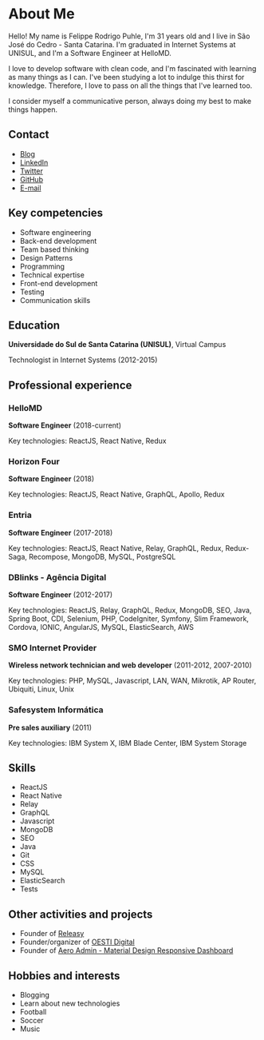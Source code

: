 # About Me

Hello! My name is Felippe Rodrigo Puhle, I'm 31 years old and I live in São José do Cedro - Santa Catarina. I'm graduated in Internet Systems at UNISUL, and I'm a Software Engineer at HelloMD.

I love to develop software with clean code, and I'm fascinated with learning as many things as I can. I've been studying a lot to indulge this thirst for knowledge. Therefore, I love to pass on all the things that I've learned too.

I consider myself a communicative person, always doing my best to make things happen. 


## Contact

- [Blog](https://medium.com/@felippepuhle)
- [LinkedIn](https://www.linkedin.com/in/felippepuhle)
- [Twitter](https://www.twitter.com/felippepuhle)
- [GitHub](https://github.com/felippepuhle)
- [E-mail](mailto:felippe.puhle@gmail.com)


## Key competencies

- Software engineering
- Back-end development
- Team based thinking
- Design Patterns
- Programming
- Technical expertise
- Front-end development
- Testing
- Communication skills


## Education

**Universidade do Sul de Santa Catarina (UNISUL)**, Virtual Campus

Technologist in Internet Systems (2012-2015)


## Professional experience

### HelloMD

**Software Engineer** (2018-current)

Key technologies: ReactJS, React Native, Redux

### Horizon Four

**Software Engineer** (2018)

Key technologies: ReactJS, React Native, GraphQL, Apollo, Redux

### Entria

**Software Engineer** (2017-2018)

Key technologies: ReactJS, React Native, Relay, GraphQL, Redux, Redux-Saga, Recompose, MongoDB, MySQL, PostgreSQL

### DBlinks - Agência Digital

**Software Engineer** (2012-2017)

Key technologies: ReactJS, Relay, GraphQL, Redux, MongoDB, SEO, Java, Spring Boot, CDI, Selenium, PHP, CodeIgniter, Symfony, Slim Framework, Cordova, IONIC, AngularJS, MySQL, ElasticSearch, AWS

### SMO Internet Provider

**Wireless network technician and web developer** (2011-2012, 2007-2010)

Key technologies: PHP, MySQL, Javascript, LAN, WAN, Mikrotik, AP Router, Ubiquiti, Linux, Unix

### Safesystem Informática

**Pre sales auxiliary** (2011)

Key technologies: IBM System X, IBM Blade Center, IBM System Storage


## Skills

- ReactJS
- React Native
- Relay
- GraphQL
- Javascript
- MongoDB
- SEO
- Java
- Git
- CSS
- MySQL
- ElasticSearch
- Tests


## Other activities and projects
- Founder of [Releasy](https://github.com/releasy/)
- Founder/organizer of [OESTI Digital](https://github.com/OESTIDigital/)
- Founder of [Aero Admin - Material Design Responsive Dashboard](http://demo.felippepuhle.com.br/aero/)


## Hobbies and interests
- Blogging
- Learn about new technologies
- Football
- Soccer
- Music
